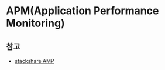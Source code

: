 # APM(Application Performance Monitoring)

## 참고
- [stackshare AMP](https://stackshare.io/stacks/application-performance-monitoring)
